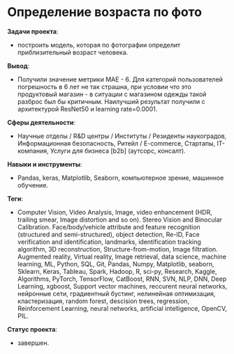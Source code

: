 # Определение возраста по фото
__Задачи проекта__: 
* построить модель, которая по фотографии определит приблизительный возраст человека.

__Вывод__: 
* Получили значение метрики МАЕ - 6. Для категорий пользователей погрешность в 6 лет не так страшна, при условии что это продуктовый магазин - в ситуации с магазином одежды такой разброс был бы критичным. Наилучший результат получили с архитектурой ResNet50 и learning rate=0.0001.
 
__Сферы деятельности__: 
* Научные отделы / R&D центры / Институты / Резиденты наукоградов, Информационная безопасность, Ритейл / E-commerce, Стартапы, IT-компания, Услуги для бизнеса [b2b] (аутсорс, консалт).

__Навыки и инструменты__:
* Pandas, keras, Matplotlib, Seaborn, компьютерное зрение, машинное обучение.

__Теги__:
* Computer Vision,  Video Analysis, Image, video enhancement (HDR, trailing smear, Image distortion and so on). Stereo Vision and Binocular Calibration. Face/body/vehicle attribute and feature recognition (structured and semi-structured), object detection, Re-ID, Face verification and identification, landmarks, identification tracking algorithm, 3D reconstruction, Structure-from-motion, Image filtration. Augmented reality, Virtual reality, Image retrieval, data science, machine learning, ML, Python, SQL, Git, Pandas, Numpy, Matplotlib, seaborn, Sklearn, Keras, Tableau, Spark, Hadoop, R, sci-py, Research, Kaggle, Algorithms, PyTorch, TensorFlow, CatBoost, RNN, SVN, NLP, DNN, Deep Learning, xgboost, Support vector machines, reccurent neural networks, нейронные сети, градиентный бустинг, нелинейная оптимизация, кластеризация, random forest, descision trees,  regression,  Reinforcement Learning, neural networks, artificial intelligence, OpenCV, PIL.

__Статус проекта__: 
* завершен.
